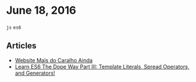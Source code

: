 # June 18, 2016

`js` `es6`

## Articles

- [Website Mais do Caralho Ainda](http://tatudobem.blog.br/websitemaisdocaralhoainda/)
- [Learn ES6 The Dope Way Part III: Template Literals, Spread Operators, and Generators!](https://medium.com/@__Masha__/learn-es6-the-dope-way-part-iii-template-literals-spread-operators-generators-592765337294#.ond3newm4)
